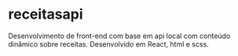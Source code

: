 # receitasapi
Desenvolvimento de front-end com base em api local com conteúdo dinâmico sobre receitas. Desenvolvido em React, html e scss.
